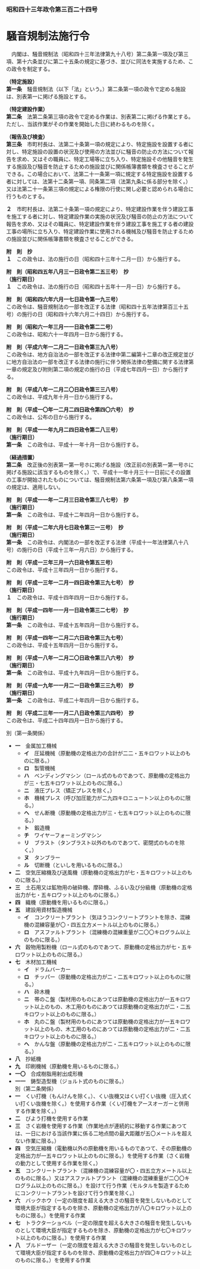 ### 昭和四十三年政令第三百二十四号  
# 騒音規制法施行令  
　内閣は、騒音規制法（昭和四十三年法律第九十八号）第二条第一項及び第三項、第十六条並びに第二十五条の規定に基づき、並びに同法を実施するため、この政令を制定する。  
  
**（特定施設）**  
**第一条**　騒音規制法（以下「法」という。）第二条第一項の政令で定める施設は、別表第一に掲げる施設とする。  
  
**（特定建設作業）**  
**第二条**　法第二条第三項の政令で定める作業は、別表第二に掲げる作業とする。ただし、当該作業がその作業を開始した日に終わるものを除く。  
  
**（報告及び検査）**  
**第三条**　市町村長は、法第二十条第一項の規定により、特定施設を設置する者に対し、特定施設の設置の状況及び使用の方法並びに騒音の防止の方法について報告を求め、又はその職員に、特定工場等に立ち入り、特定施設その他騒音を発生する施設及び騒音を防止するための施設並びに関係帳簿書類を検査させることができる。この場合において、法第二十一条第一項に規定する特定施設を設置する者に対しては、法第十二条第一項、同条第二項（法第九条に係る部分を除く。）又は法第二十一条第三項の規定による権限の行使に関し必要と認められる場合に行うものとする。  
  
**２**　市町村長は、法第二十条第一項の規定により、特定建設作業を伴う建設工事を施工する者に対し、特定建設作業の実施の状況及び騒音の防止の方法について報告を求め、又はその職員に、特定建設作業を伴う建設工事を施工する者の建設工事の場所に立ち入り、特定建設作業に使用される機械及び騒音を防止するための施設並びに関係帳簿書類を検査させることができる。  
  
**附　則　抄**  
**１**　この政令は、法の施行の日（昭和四十三年十二月一日）から施行する。  
  
**附　則（昭和四五年八月三一日政令第二五三号）　抄**  
**（施行期日）**  
**１**　この政令は、法の施行の日（昭和四十五年十一月一日）から施行する。  
  
**附　則（昭和四六年六月一七日政令第一九三号）**  
この政令は、騒音規制法の一部を改正する法律（昭和四十五年法律第百三十五号）の施行の日（昭和四十六年六月二十四日）から施行する。  
  
**附　則（昭和六一年三月一一日政令第二二号）**  
この政令は、昭和六十一年四月一日から施行する。  
  
**附　則（平成六年一二月二一日政令第三九八号）**  
この政令は、地方自治法の一部を改正する法律中第二編第十二章の改正規定並びに地方自治法の一部を改正する法律の施行に伴う関係法律の整備に関する法律第一章の規定及び附則第二項の規定の施行の日（平成七年四月一日）から施行する。  
  
**附　則（平成八年一二月二〇日政令第三三八号）**  
この政令は、平成九年十月一日から施行する。  
  
**附　則（平成一〇年一二月二四日政令第四〇六号）　抄**  
この政令は、公布の日から施行する。  
  
**附　則（平成一一年九月二四日政令第二八三号）**  
**（施行期日）**  
**第一条**　この政令は、平成十一年十月一日から施行する。  
  
**（経過措置）**  
**第二条**　改正後の別表第一第一号ホに掲げる施設（改正前の別表第一第一号ホに掲げる施設に該当するものを除く。）で、平成十一年十月三十一日前にその設置の工事が開始されたものについては、騒音規制法第六条第一項及び第八条第一項の規定は、適用しない。  
  
**附　則（平成一一年一二月三日政令第三八七号）　抄**  
**（施行期日）**  
**第一条**　この政令は、平成十二年四月一日から施行する。  
  
**附　則（平成一二年六月七日政令第三一三号）　抄**  
**（施行期日）**  
**第一条**　この政令は、内閣法の一部を改正する法律（平成十一年法律第八十八号）の施行の日（平成十三年一月六日）から施行する。  
  
**附　則（平成一三年三月一六日政令第五三号）**  
この政令は、平成十三年四月一日から施行する。  
  
**附　則（平成一三年一二月一四日政令第三九七号）　抄**  
**（施行期日）**  
**１**　この政令は、平成十四年四月一日から施行する。  
  
**附　則（平成一四年一一月一日政令第三二七号）　抄**  
**（施行期日）**  
**第一条**　この政令は、平成十五年四月一日から施行する。  
  
**附　則（平成一四年一二月二六日政令第三九七号）**  
この政令は、平成十五年四月一日から施行する。  
  
**附　則（平成一八年一二月二〇日政令第三八六号）　抄**  
**（施行期日）**  
**第一条**　この政令は、平成十九年四月一日から施行する。  
  
**附　則（平成一九年一一月二一日政令第三三九号）　抄**  
**（施行期日）**  
**第一条**　この政令は、平成二十年四月一日から施行する。  
  
**附　則（平成二三年一一月二八日政令第三六四号）　抄**  
この政令は、平成二十四年四月一日から施行する。  
  
別（第一条関係）  
* **一**　金属加工機械  
	* **イ**　圧延機械（原動機の定格出力の合計が二二・五キロワット以上のものに限る。）  
	* **ロ**　製管機械  
	* **ハ**　ベンディングマシン（ロール式のものであつて、原動機の定格出力が三・七五キロワット以上のものに限る。）  
	* **ニ**　液圧プレス（矯正プレスを除く。）  
	* **ホ**　機械プレス（呼び加圧能力が二九四キロニュートン以上のものに限る。）  
	* **ヘ**　せん断機（原動機の定格出力が三・七五キロワット以上のものに限る。）  
	* **ト**　鍛造機  
	* **チ**　ワイヤーフォーミングマシン  
	* **リ**　ブラスト（タンブラスト以外のものであつて、密閉式のものを除く。）  
	* **ヌ**　タンブラー  
	* **ル**　切断機（といしを用いるものに限る。）  
* **二**　空気圧縮機及び送風機（原動機の定格出力が七・五キロワット以上のものに限る。）  
* **三**　土石用又は鉱物用の破砕機、摩砕機、ふるい及び分級機（原動機の定格出力が七・五キロワット以上のものに限る。）  
* **四**　織機（原動機を用いるものに限る。）  
* **五**　建設用資材製造機械  
	* **イ**　コンクリートプラント（気ほうコンクリートプラントを除き、混練機の混練容量が〇・四五立方メートル以上のものに限る。）  
	* **ロ**　アスファルトプラント（混練機の混練重量が二〇〇キログラム以上のものに限る。）  
* **六**　穀物用製粉機（ロール式のものであつて、原動機の定格出力が七・五キロワット以上のものに限る。）  
* **七**　木材加工機械  
	* **イ**　ドラムバーカー  
	* **ロ**　チッパー（原動機の定格出力が二・二五キロワット以上のものに限る。）  
	* **ハ**　砕木機  
	* **ニ**　帯のこ盤（製材用のものにあつては原動機の定格出力が一五キロワット以上のもの、木工用のものにあつては原動機の定格出力が二・二五キロワット以上のものに限る。）  
	* **ホ**　丸のこ盤（製材用のものにあつては原動機の定格出力が一五キロワット以上のもの、木工用のものにあつては原動機の定格出力が二・二五キロワット以上のものに限る。）  
	* **ヘ**　かんな盤（原動機の定格出力が二・二五キロワット以上のものに限る。）  
* **八**　抄紙機  
* **九**　印刷機械（原動機を用いるものに限る。）  
* **一〇**　合成樹脂用射出成形機  
* **一一**　鋳型造型機（ジョルト式のものに限る。）  
別（第二条関係）  
* **一**　くい打機（もんけんを除く。）、くい抜機又はくい打くい抜機（圧入式くい打くい抜機を除く。）を使用する作業（くい打機をアースオーガーと併用する作業を除く。）  
* **二**　びよう打機を使用する作業  
* **三**　さく岩機を使用する作業（作業地点が連続的に移動する作業にあつては、一日における当該作業に係る二地点間の最大距離が五〇メートルを超えない作業に限る。）  
* **四**　空気圧縮機（電動機以外の原動機を用いるものであつて、その原動機の定格出力が一五キロワット以上のものに限る。）を使用する作業（さく岩機の動力として使用する作業を除く。）  
* **五**　コンクリートプラント（混練機の混練容量が〇・四五立方メートル以上のものに限る。）又はアスファルトプラント（混練機の混練重量が二〇〇キログラム以上のものに限る。）を設けて行う作業（モルタルを製造するためにコンクリートプラントを設けて行う作業を除く。）  
* **六**　バックホウ（一定の限度を超える大きさの騒音を発生しないものとして環境大臣が指定するものを除き、原動機の定格出力が八〇キロワット以上のものに限る。）を使用する作業  
* **七**　トラクターショベル（一定の限度を超える大きさの騒音を発生しないものとして環境大臣が指定するものを除き、原動機の定格出力が七〇キロワット以上のものに限る。）を使用する作業  
* **八**　ブルドーザー（一定の限度を超える大きさの騒音を発生しないものとして環境大臣が指定するものを除き、原動機の定格出力が四〇キロワット以上のものに限る。）を使用する作業  
